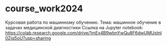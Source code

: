 # course_work2024
Курсовая работа по машинному обучению. Тема: машинное обучение в задачах медицинской диагностики
Ссылка на Jupyter notebook: https://colab.research.google.com/drive/1mEx4B9wbnYwQu8F6dwUMUstnl0Zjq5oU?usp=sharing
